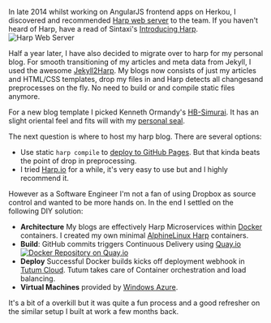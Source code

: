 In late 2014 whilst working on AngularJS frontend apps on Herkou, I discovered and recommended [Harp web server](http://harpjs.com/) to the team. If you haven't heard of Harp, have a read of Sintaxi's [Introducing Harp](http://sintaxi.com/introducing-harp). ![Harp Web Server](/img/harp/harp-dark-on-trans.png)

Half a year later, I have also decided to migrate over to harp for my personal blog. For smooth transitioning of my articles and meta data from Jekyll, I used the awesome [Jekyll2Harp](https://github.com/edrex/jekyll2harp). My blogs now consists of just my articles and HTML/CSS templates, drop my files in and Harp detects all changesand preprocesses on the fly. No need to build or and compile static files anymore.

For a new blog template I picked Kenneth Ormandy's [HB-Simurai](https://github.com/kennethormandy/hb-simurai). It has an slight oriental feel and fits will with my [personal seal](yun_stamp_trans.png).

The next question is where to host my harp blog. There are several options:

- Use static `harp compile` to [deploy to GitHub Pages](http://harpjs.com/docs/deployment/github-pages). But that kinda beats the point of drop in preprocessing.
- I tried [Harp.io](https://www.harp.io/) for a while, it's very easy to use but and I highly recommend it.

However as a Software Engineer I'm not a fan of using Dropbox as source control and wanted to be more hands on. In the end I settled on the following DIY solution:

- **Architecture** My blogs are effectively Harp Microservices within [Docker](https://www.docker.com) containers. I created my own minimal [AlphineLinux Harp](https://github.com/yunspace/docker-alphine-harp) containers.
- **Build**: GitHub commits triggers Continuous Delivery using [Quay.io](https://quay.io/) [![Docker Repository on Quay.io](https://quay.io/repository/yunspace/yunspace.ninja/status "Docker Repository on Quay.io")](https://quay.io/repository/yunspace/yunspace.ninja)
- **Deploy** Successful Docker builds kicks off deployment webhook in [Tutum Cloud](http://tutum.co). Tutum takes care of Container orchestration and load balancing.
- **Virtual Machines** provided by [Windows Azure](http://azure.microsoft.com/).

It's a bit of a overkill but it was quite a fun process and a good refresher on the similar setup I built at work a few months back.
